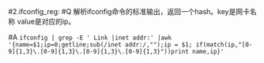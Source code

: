 #2.ifconfig_reg:
#Q
解析ifconfig命令的标准输出，返回一个hash。key是网卡名称 value是对应的ip。

#A
`ifconfig | grep -E ' Link |inet addr:' |awk '{name=$1;ip=0;getline;sub(/inet addr:/,"");ip = $1;
if(match(ip,"[0-9]{1,3}\.[0-9]{1,3}\.[0-9]{1,3}\.[0-9]{1,3}"))print name,ip}'`
